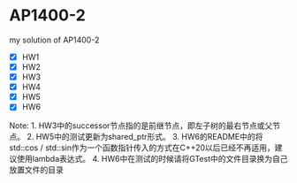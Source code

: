 # AP1400-2
my solution of AP1400-2

- [x] HW1
- [x] HW2
- [x] HW3
- [x] HW4
- [x] HW5
- [x] HW6

Note:
    1. HW3中的successor节点指的是前继节点，即左子树的最右节点或父节点。
    2. HW5中的测试更新为shared_ptr形式。
    3. HW6的README中的将std::cos / std::sin作为一个函数指针传入的方式在C++20以后已经不再适用，建议使用lambda表达式。
    4. HW6中在测试的时候请将GTest中的文件目录换为自己放置文件的目录


